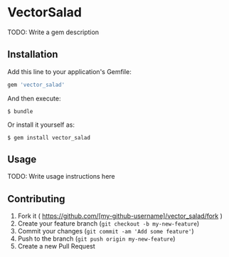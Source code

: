 # VectorSalad

TODO: Write a gem description

## Installation

Add this line to your application's Gemfile:

```ruby
gem 'vector_salad'
```

And then execute:

    $ bundle

Or install it yourself as:

    $ gem install vector_salad

## Usage

TODO: Write usage instructions here

## Contributing

1. Fork it ( https://github.com/[my-github-username]/vector_salad/fork )
2. Create your feature branch (`git checkout -b my-new-feature`)
3. Commit your changes (`git commit -am 'Add some feature'`)
4. Push to the branch (`git push origin my-new-feature`)
5. Create a new Pull Request
